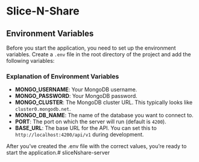 # Slice-N-Share

## Environment Variables

Before you start the application, you need to set up the environment variables. Create a `.env` file in the root directory of the project and add the following variables:

### Explanation of Environment Variables

- **MONGO_USERNAME**: Your MongoDB username.
- **MONGO_PASSWORD**: Your MongoDB password.
- **MONGO_CLUSTER**: The MongoDB cluster URL. This typically looks like `cluster0.mongodb.net`.
- **MONGO_DB_NAME**: The name of the database you want to connect to.
- **PORT**: The port on which the server will run (default is `4200`).
- **BASE_URL**: The base URL for the API. You can set this to `http://localhost:4200/api/v1` during development.

After you’ve created the .env file with the correct values, you’re ready to start the application.# sliceNshare-server
